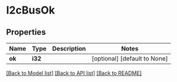 # I2cBusOk

## Properties
Name | Type | Description | Notes
------------ | ------------- | ------------- | -------------
**ok** | **i32** |  | [optional] [default to None]

[[Back to Model list]](../README.md#documentation-for-models) [[Back to API list]](../README.md#documentation-for-api-endpoints) [[Back to README]](../README.md)


